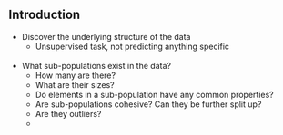## Introduction
 - Discover the underlying structure of the data
	 - Unsupervised task, not predicting anything specific
<br/><br/>
 - What sub-populations exist in the data?
	 - How many are there?
	 - What are their sizes?
	 - Do elements in a sub-population have any common properties?
	 - Are sub-populations cohesive? Can they be further split up?
	 - Are they outliers?
	 - 


<!--stackedit_data:
eyJoaXN0b3J5IjpbLTU0NzA3MjA1MSwtMTMzMjgxNTU3OF19
-->